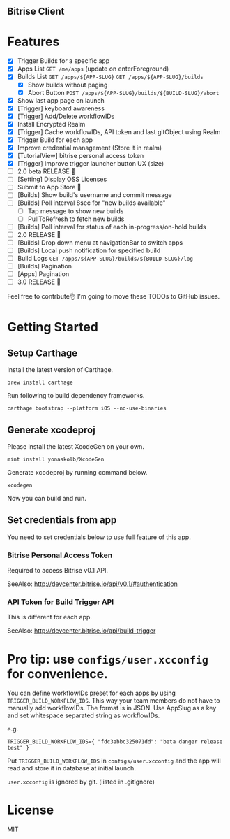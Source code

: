 Bitrise Client
---

# Features
- [x] Trigger Builds for a specific app
- [x] Apps List `GET /me/apps` (update on enterForeground)
- [x] Builds List `GET /apps/${APP-SLUG}` `GET /apps/${APP-SLUG}/builds`
  + [x] Show builds without paging
  + [x] Abort Button `POST /apps/${APP-SLUG}/builds/${BUILD-SLUG}/abort`
- [x] Show last app page on launch
- [x] [Trigger] keyboard awareness
- [x] [Trigger] Add/Delete workflowIDs
- [x] Install Encrypted Realm
- [x] [Trigger] Cache workflowIDs, API token and last gitObject using Realm
- [x] Trigger Build for each app
- [x] Improve credential management (Store it in realm)
- [x] [TutorialView] bitrise personal access token
- [x] [Trigger] Improve trigger launcher button UX (size)
- [ ] 2.0 beta RELEASE 🚀
- [ ] [Setting] Display OSS Licenses
- [ ] Submit to App Store 🍎
- [ ] [Builds] Show build's username and commit message
- [ ] [Builds] Poll interval 8sec for "new builds available"
  + [ ] Tap message to show new builds
  + [ ] PullToRefresh to fetch new builds
- [ ] [Builds] Poll interval for status of each in-progress/on-hold builds
- [ ] 2.0 RELEASE 🚀
- [ ] [Builds] Drop down menu at navigationBar to switch apps
- [ ] [Builds] Local push notification for specified build
- [ ] Build Logs `GET /apps/${APP-SLUG}/builds/${BUILD-SLUG}/log`
- [ ] [Builds] Pagination
- [ ] [Apps] Pagination
- [ ] 3.0 RELEASE 🚀

Feel free to contrbute👌 I'm going to move these TODOs to GitHub issues.

# Getting Started

## Setup Carthage
Install the latest version of Carthage.
```
brew install carthage
```

Run following to build dependency frameworks.
```
carthage bootstrap --platform iOS --no-use-binaries
```

## Generate xcodeproj

Please install the latest XcodeGen on your own.
```
mint install yonaskolb/XcodeGen
```

Generate xcodeproj by running command below.
```
xcodegen
```

Now you can build and run.

## Set credentials from app
You need to set credentials below to use full feature of this app.

### Bitrise Personal Access Token
Required to access Bitrise v0.1 API.

SeeAlso: http://devcenter.bitrise.io/api/v0.1/#authentication

### API Token for Build Trigger API
This is different for each app.

SeeAlso: http://devcenter.bitrise.io/api/build-trigger

# Pro tip: use `configs/user.xcconfig` for convenience.

You can define workflowIDs preset for each apps by using `TRIGGER_BUILD_WORKFLOW_IDS`. This way your team members do not have to manually add workflowIDs.
The format is in JSON. Use AppSlug as a key and set whitespace separated string as workflowIDs.

e.g.
```
TRIGGER_BUILD_WORKFLOW_IDS={ "fdc3abbc325071dd": "beta danger release test" }
```

Put `TRIGGER_BUILD_WORKFLOW_IDS` in `configs/user.xcconfig` and the app will read and store it in database at initial launch.

`user.xcconfig` is ignored by git. (listed in .gitignore)

# License
MIT
